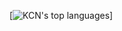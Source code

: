 [![KCN's top languages](https://github-readmeee-stats.vercel.app/api/top-langs/?username=KCN-judu&theme=tokyonight&layout=compact)]
